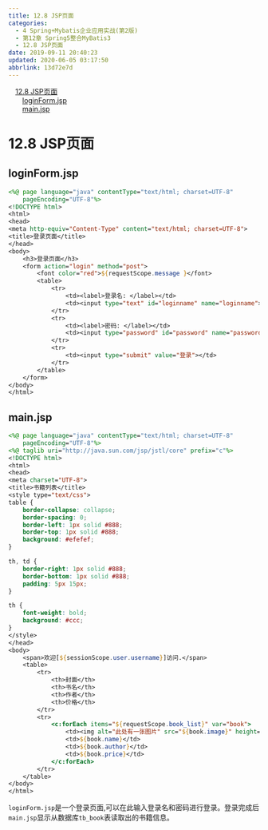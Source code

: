 ```yaml
---
title: 12.8 JSP页面
categories: 
  - 4 Spring+Mybatis企业应用实战(第2版)
  - 第12章 Spring5整合MyBatis3
  - 12.8 JSP页面
date: 2019-09-11 20:40:23
updated: 2020-06-05 03:17:50
abbrlink: 13d72e7d
---
```

<div id='my_toc'><a href="/JavaReadingNotes/13d72e7d/#12-8-JSP页面" class="header_1">12.8 JSP页面</a>&nbsp;<br><a href="/JavaReadingNotes/13d72e7d/#loginForm-jsp" class="header_2">loginForm.jsp</a>&nbsp;<br><a href="/JavaReadingNotes/13d72e7d/#main-jsp" class="header_2">main.jsp</a>&nbsp;<br></div>
<style>.header_1{margin-left: 1em;}.header_2{margin-left: 2em;}.header_3{margin-left: 3em;}.header_4{margin-left: 4em;}.header_5{margin-left: 5em;}.header_6{margin-left: 6em;}</style>
<!--more-->
<script>if (navigator.platform.search('arm')==-1){document.getElementById('my_toc').style.display = 'none';}var e,p = document.getElementsByTagName('p');while (p.length>0) {e = p[0];e.parentElement.removeChild(e);}</script>

<!--end-->
# 12.8 JSP页面 #
## loginForm.jsp ##
```jsp /MyBookApp/WebContent/WEB-INF/jsp/loginForm.jsp
<%@ page language="java" contentType="text/html; charset=UTF-8"
    pageEncoding="UTF-8"%>
<!DOCTYPE html>
<html>
<head>
<meta http-equiv="Content-Type" content="text/html; charset=UTF-8">
<title>登录页面</title>
</head>
<body>
    <h3>登录页面</h3>
    <form action="login" method="post">
        <font color="red">${requestScope.message }</font>
        <table>
            <tr>
                <td><label>登录名: </label></td>
                <td><input type="text" id="loginname" name="loginname"></td>
            </tr>
            <tr>
                <td><label>密码: </label></td>
                <td><input type="password" id="password" name="password"></td>
            </tr>
            <tr>
                <td><input type="submit" value="登录"></td>
            </tr>
        </table>
    </form>
</body>
</html>
```
## main.jsp ##
```jsp /MyBookApp/WebContent/WEB-INF/jsp/main.jsp
<%@ page language="java" contentType="text/html; charset=UTF-8"
	pageEncoding="UTF-8"%>
<%@ taglib uri="http://java.sun.com/jsp/jstl/core" prefix="c"%>
<!DOCTYPE html>
<html>
<head>
<meta charset="UTF-8">
<title>书籍列表</title>
<style type="text/css">
table {
	border-collapse: collapse;
	border-spacing: 0;
	border-left: 1px solid #888;
	border-top: 1px solid #888;
	background: #efefef;
}

th, td {
	border-right: 1px solid #888;
	border-bottom: 1px solid #888;
	padding: 5px 15px;
}

th {
	font-weight: bold;
	background: #ccc;
}
</style>
</head>
<body>
	<span>欢迎[${sessionScope.user.username}]访问.</span>
	<table>
		<tr>
			<th>封面</th>
			<th>书名</th>
			<th>作者</th>
			<th>价格</th>
		</tr>
		<tr>
			<c:forEach items="${requestScope.book_list}" var="book">
				<td><img alt="此处有一张图片" src="${book.image}" height="60"></td>
				<td>${book.name}</td>
				<td>${book.author}</td>
				<td>${book.price}</td>
			</c:forEach>
		</tr>
	</table>
</body>
</html>
```
`loginForm.jsp`是一个登录页面,可以在此输入登录名和密码进行登录。登录完成后`main.jsp`显示从数据库`tb_book`表读取出的书籍信息。